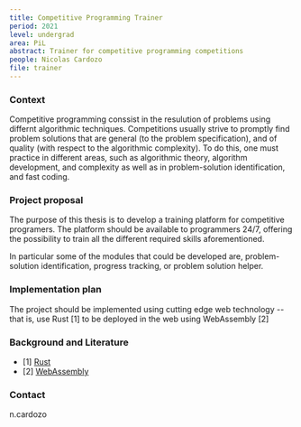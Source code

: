 ```yaml
---
title: Competitive Programming Trainer 
period: 2021
level: undergrad
area: PiL
abstract: Trainer for competitive programming competitions
people: Nicolas Cardozo
file: trainer
---
```


### Context

Competitive programming conssist in the resulution of problems using differnt algorithmic techniques. Competitions usually strive to promptly find problem solutions that are general (to the problem specification), and of quality (with respect to the algorithmic complexity). To do this, one must practice in different areas, such as algorithmic theory, algorithm development, and complexity as well as in problem-solution identification, and fast coding.

### Project proposal

The purpose of this thesis is to develop a training platform for competitive programers. The platform should be available to programmers 24/7, offering the possibility to train all the different required skills aforementioned.

In particular some of the modules that could be developed are, problem-solution identification, progress tracking, or problem solution helper.

### Implementation plan

The project should be implemented using cutting edge web technology --that is, use Rust [1] to be deployed in the web using WebAssembly [2]

### Background and Literature

- [1] [Rust](https://www.rust-lang.org)
- [2] [WebAssembly](https://webassembly.org)

### Contact

n.cardozo